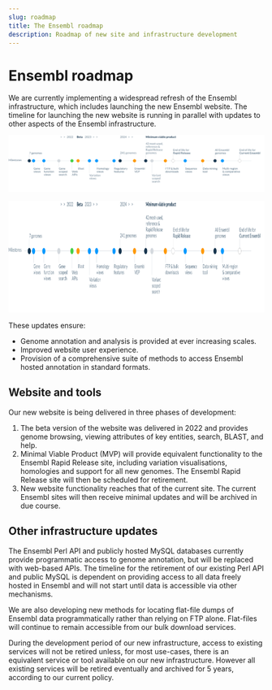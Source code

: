 ```yaml
---
slug: roadmap
title: The Ensembl roadmap
description: Roadmap of new site and infrastructure development
---
```


# Ensembl roadmap

We are currently implementing a widespread refresh of the Ensembl infrastructure, which includes launching the new Ensembl website. The timeline for launching the new website is running in parallel with updates to other aspects of the Ensembl infrastructure. 

![Roadmap](media/roadmap.png)<div><img src="media/roadmap.png" style="width:950px;height:220px" /></div>

These updates ensure:
- Genome annotation and analysis is provided at ever increasing scales. 
- Improved website user experience.
- Provision of a comprehensive suite of methods to access Ensembl hosted annotation in standard formats.

## Website and tools
Our new website is being delivered in three phases of development: 

1. The beta version of the website was delivered in 2022 and provides genome browsing, viewing attributes of key entities, search, BLAST, and help.
2. Minimal Viable Product (MVP) will provide equivalent functionality to the Ensembl Rapid Release site, including variation visualisations, homologies and support for all new genomes. The Ensembl Rapid Release site will then be scheduled for retirement.
3. New website functionality reaches that of the current site. The current Ensembl sites will then receive minimal updates and will be archived in due course.

## Other infrastructure updates 
The Ensembl Perl API and publicly hosted MySQL databases currently provide programmatic access to genome annotation, but will be replaced with web-based APIs. The timeline for the retirement of our existing Perl API and public MySQL is dependent on providing access to all data freely hosted in Ensembl and will not start until data is accessible via other mechanisms.
 
We are also developing new methods for locating flat-file dumps of Ensembl data programmatically rather than relying on FTP alone. Flat-files will continue to remain accessible from our bulk download services.

During the development period of our new infrastructure, access to existing services will not be retired unless, for most use-cases, there is an equivalent service or tool available on our new infrastructure. However all existing services will be retired eventually and archived for 5 years, according to our current policy.
